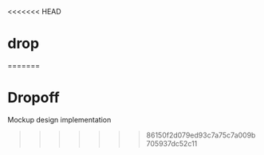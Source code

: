 <<<<<<< HEAD
# drop
=======
# Dropoff
Mockup design implementation
>>>>>>> 86150f2d079ed93c7a75c7a009b705937dc52c11
